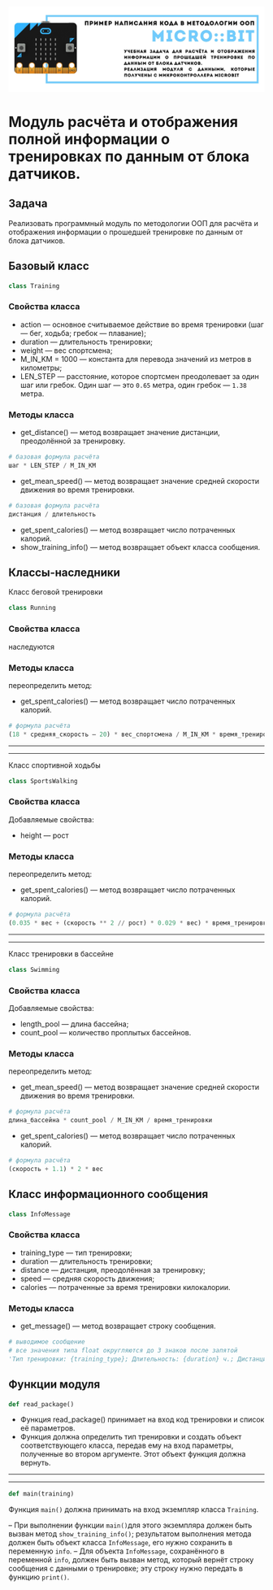 ![Документация](head.jpg)
# Модуль расчёта и отображения полной информации о тренировках по данным от блока датчиков.

## Задача
Реализовать программный модуль по методологии ООП для расчёта и отображения информации
о прошедшей тренировке по данным от блока датчиков.

## Базовый класс
```python
class Training
```
### Свойства класса

* action — основное считываемое действие во время тренировки (шаг — бег, ходьба; гребок — плавание);
* duration — длительность тренировки;
* weight — вес спортсмена;
* M_IN_KM = 1000 — константа для перевода значений из метров в километры;
* LEN_STEP — расстояние, которое спортсмен преодолевает за один шаг или гребок. Один шаг — это  `0.65` метра, один гребок — `1.38` метра.

### Методы класса

* get_distance() — метод возвращает значение дистанции, преодолённой за тренировку.
```python
# базовая формула расчёта
шаг * LEN_STEP / M_IN_KM
```
* get_mean_speed() — метод возвращает значение средней скорости движения во время тренировки.
```python
# базовая формула расчёта
дистанция / длительность
```
* get_spent_calories() — метод возвращает число потраченных калорий.
* show_training_info() — метод возвращает объект класса сообщения.

## Классы-наследники
Класс беговой тренировки
```python
class Running
```
### Свойства класса

наследуются

### Методы класса
переопределить метод:
* get_spent_calories() — метод возвращает число потраченных калорий.
```python
# формула расчёта
(18 * средняя_скорость – 20) * вес_спортсмена / M_IN_KM * время_тренировки_в_минутах
```
---
---
Класс спортивной ходьбы
```python
class SportsWalking
```
### Свойства класса
Добавляемые свойства:
* height — рост

### Методы класса
переопределить метод:
* get_spent_calories() — метод возвращает число потраченных калорий.
```python
# формула расчёта
(0.035 * вес + (скорость ** 2 // рост) * 0.029 * вес) * время_тренировки_в_минутах
```
---
---
Класс тренировки в бассейне
```python
class Swimming
```
### Свойства класса
Добавляемые свойства:
* length_pool — длина бассейна;
* count_pool — количество проплытых бассейнов.

### Методы класса
переопределить метод:
* get_mean_speed() — метод возвращает значение средней скорости движения во время тренировки.
```python
# формула расчёта
длина_бассейна * count_pool / M_IN_KM / время_тренировки
```
* get_spent_calories() — метод возвращает число потраченных калорий.
```python
# формула расчёта
(скорость + 1.1) * 2 * вес
```
## Класс информационного сообщения
```python
class InfoMessage
```
### Свойства класса
* training_type — тип тренировки;
* duration — длительность тренировки;
* distance — дистанция, преодолённая за тренировку;
* speed — средняя скорость движения;
* calories — потраченные за время тренировки килокалории.


### Методы класса

* get_message() — метод возвращает строку сообщения.
```python
# выводимое сообщение
# все значения типа float округляются до 3 знаков после запятой
'Тип тренировки: {training_type}; Длительность: {duration} ч.; Дистанция: {distance} км; Ср. скорость: {speed} км/ч; Потрачено ккал: {calories}'.
```

## Функции модуля
```python
def read_package()
```
* Функция read_package() принимает на вход код тренировки и список её параметров.
* Функция должна определить тип тренировки и создать объект соответствующего класса,
передав ему на вход параметры, полученные во втором аргументе. Этот объект функция должна вернуть.

---
---
```python
def main(training)
```
Функция `main()` должна принимать на вход экземпляр класса `Training`.

– При выполнении функции `main()`для этого экземпляра должен быть вызван метод `show_training_info()`;
результатом выполнения метода должен быть объект класса `InfoMessage`, его нужно сохранить в переменную `info`.
– Для объекта `InfoMessage`, сохранённого в переменной `info`, должен быть вызван метод,
который вернёт строку сообщения с данными о тренировке; эту строку нужно передать в функцию `print()`.
